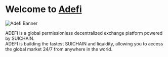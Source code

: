 # Welcome to [Adefi](https://adefi.finance/)
![Adefi Banner](https://github.com/adefi-finance/.github/profile/adefi_banner.png)

ADEFI is a global permissionless decentralized exchange platform powered by SUICHAIN.  
ADEFI is building the fastest SUICHAIN and liquidity, allowing you to access the global market 24/7 from anywhere in the world. 

